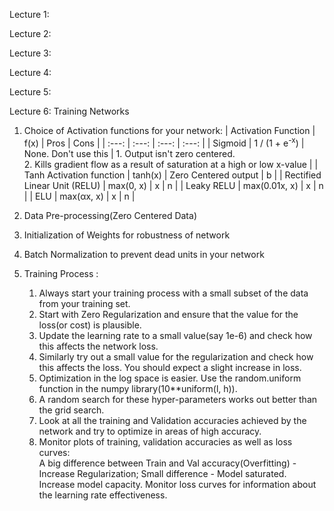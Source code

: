 Lecture 1:



Lecture 2:



Lecture 3:



Lecture 4:



Lecture 5:



Lecture 6: Training Networks
  1. Choice of Activation functions for your network:
      | Activation Function | f(x) | Pros | Cons |
      | :---: | :---: | :---: | :---: |
      | Sigmoid | 1 / (1 + e<sup>-x</sup>) | None. Don't use this | 1. Output isn't zero centered. <br> 2. Kills gradient flow as a result of saturation at a high or low x-value |
      | Tanh Activation function | tanh(x) | Zero Centered output  | b |
      | Rectified Linear Unit (RELU) | max(0, x) | x | n |
      | Leaky RELU | max(0.01x, x) | x | n |
      | ELU | max(αx, x) | x | n |
  
  
  2. Data Pre-processing(Zero Centered Data)
  
  
  3. Initialization of Weights for robustness of network
  
  
  4. Batch Normalization to prevent dead units in your network
  
  
  5. Training Process :
      1. Always start your training process with a small subset of the data from your training set.
      2. Start with Zero Regularization and ensure that the value for the loss(or cost) is plausible.
      3. Update the learning rate to a small value(say 1e-6) and check how this affects the network loss.
      4. Similarly try out a small value for the regularization and check how this affects the loss. You should expect a slight increase in loss.
      5. Optimization in the log space is easier. Use the random.uniform function in the numpy library(10**uniform(l, h)).
      6. A random search for these hyper-parameters works out better than the grid search.
      7. Look at all the training and Validation accuracies achieved by the network and try to optimize in areas of high accuracy.      
      8. Monitor plots of training, validation accuracies as well as loss curves:          
         A big difference between Train and Val accuracy(Overfitting) - Increase Regularization; Small difference - Model saturated. Increase model capacity.
         Monitor loss curves for information about the learning rate effectiveness.
      
      
